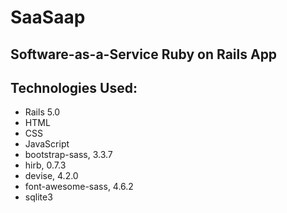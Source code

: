 #  SaaSaap 

## Software-as-a-Service Ruby on Rails App

## Technologies Used: 
 -   Rails 5.0
 -   HTML 
 -   CSS
 -   JavaScript
 -   bootstrap-sass, 3.3.7
 -   hirb, 0.7.3
 -   devise, 4.2.0
 -   font-awesome-sass, 4.6.2
 -   sqlite3
